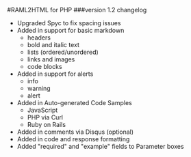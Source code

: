 #RAML2HTML for PHP
###version 1.2 changelog

- Upgraded Spyc to fix spacing issues
- Added in support for basic markdown
  - headers
  - bold and italic text
  - lists (ordered/unordered)
  - links and images
  - code blocks
- Added in support for alerts
  - info
  - warning
  - alert
- Added in Auto-generated Code Samples
  - JavaScript
  - PHP via Curl
  - Ruby on Rails
- Added in comments via Disqus (optional)
- Added in code and response formatting
- Added "required" and "example" fields to Parameter boxes

